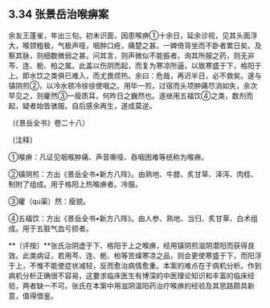 ## 3.34 张景岳治喉痹案

余友王蓬雀，年出三旬。初未识面，因患喉痹①十余日，延余诊视，见其头面浮大，喉颈粗极，气极声哑，咽肿口疮，痛楚之甚。一婢倚背坐而不卧者累日矣。及察其脉，则细数微弱之甚。问其言，则声微似不能振者。询其所服之药，则无非芩、连、栀、柏之属。此盖以伤阴而起，而复为寒凉所逼，以致寒盛于下，格阳于上。即水饮之类俱已难入，而尤畏烦热。余曰：危哉，再迟半日，必不救矣。遂与镇阴煎②，以冷水顿冷徐徐使咽之。用毕一煎，过宿而头项肿痛尽消如失，余次早见之，则癯然③一瘦质耳，何昨日之巍然也。遂继用五福饮④之类，数剂而起，疑者始皆骇服。自后感余再生，遂成莫逆。

（《景岳全书》卷二十八）

〔注释〕

①喉痹：凡证见咽喉肿痛、声音嘶哑、吞咽困难等统称为喉痹。

②镇阴煎：方出《景岳全书•新方八阵》。由熟地、牛膝、炙甘草、泽泻、肉桂、制附了组成。用于格阳上热喉痹者。冷服。

③癯（qu渠）然：瘦貌。

④五福饮：方出《景岳全书•新方八阵》。由人参、熟地、当归、炙甘草、白术组成。用于五脏气血亏损者。

**〔评按〕**张氏治阴虚于下、格阳于上之喉痹，经用镇阴煎滋阴潜阳而获得良效。此类病证，若用芩、连、栀、柏等苦燥寒凉之品，则会更使寒盛于下，而阳浮于上，不惟不能使症状减轻，反而愈治病情愈重。本案的难点在于病机分析。作到病机分析正确很不容易，这要求临床医生有博深的中医理论知识和丰富的临床经验，两者缺一不可。张氏在本案中用滋阴温阳药治疗喉痹的经验及其思路颇具新意，值得借鉴。
